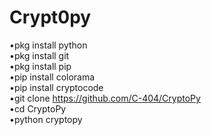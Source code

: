 # Crypt0py
•pkg install python       
•pkg install git            
•pkg install pip            
•pip install colorama      
•pip install cryptocode      
•git clone https://github.com/C-404/CryptoPy       
•cd CryptoPy      
•python cryptopy      
